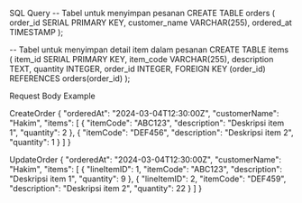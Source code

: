 SQL Query
-- Tabel untuk menyimpan pesanan
CREATE TABLE orders (
order_id SERIAL PRIMARY KEY,
customer_name VARCHAR(255),
ordered_at TIMESTAMP
);

-- Tabel untuk menyimpan detail item dalam pesanan
CREATE TABLE items (
item_id SERIAL PRIMARY KEY,
item_code VARCHAR(255),
description TEXT,
quantity INTEGER,
order_id INTEGER,
FOREIGN KEY (order_id) REFERENCES orders(order_id)
);

Request Body Example

CreateOrder
{
"orderedAt": "2024-03-04T12:30:00Z",
"customerName": "Hakim",
"items": [
{
"itemCode": "ABC123",
"description": "Deskripsi item 1",
"quantity": 2
},
{
"itemCode": "DEF456",
"description": "Deskripsi item 2",
"quantity": 1
}
]
}

UpdateOrder
{
"orderedAt": "2024-03-04T12:30:00Z",
"customerName": "Hakim",
"items": [
{
"lineItemID": 1,
"itemCode": "ABC123",
"description": "Deskripsi item 1",
"quantity": 9
},
{
"lineItemID": 2,
"itemCode": "DEF459",
"description": "Deskripsi item 2",
"quantity": 22
}
]
}

